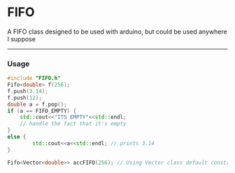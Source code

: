 # FIFO
A FIFO class designed to be used with arduino, but could be used anywhere I suppose

---

### Usage 
```cpp
#include "FIFO.h"
Fifo<double> f(256);
f.push(3.14);
f.push(12);
double a = f.pop();
if (a == FIFO_EMPTY) {
    std::cout<<"ITS EMPTY"<<std::endl;
    // handle the fact that it's empty
}
else {
        std::cout<<a<<std::endl; // prints 3.14
}

Fifo<Vector<double>> accFIFO(256); // Using Vector class default constructor
```

